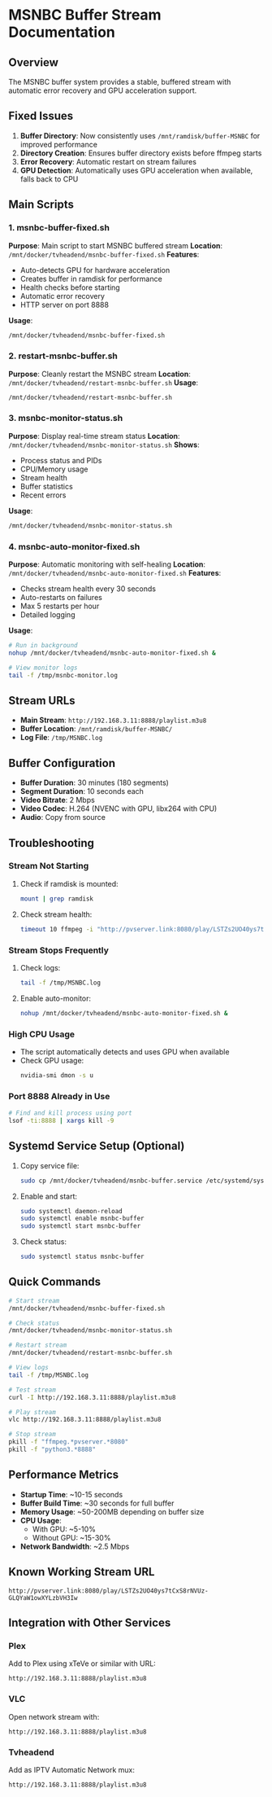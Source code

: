 # MSNBC Buffer Stream Documentation

## Overview
The MSNBC buffer system provides a stable, buffered stream with automatic error recovery and GPU acceleration support.

## Fixed Issues
1. **Buffer Directory**: Now consistently uses `/mnt/ramdisk/buffer-MSNBC` for improved performance
2. **Directory Creation**: Ensures buffer directory exists before ffmpeg starts
3. **Error Recovery**: Automatic restart on stream failures
4. **GPU Detection**: Automatically uses GPU acceleration when available, falls back to CPU

## Main Scripts

### 1. msnbc-buffer-fixed.sh
**Purpose**: Main script to start MSNBC buffered stream
**Location**: `/mnt/docker/tvheadend/msnbc-buffer-fixed.sh`
**Features**:
- Auto-detects GPU for hardware acceleration
- Creates buffer in ramdisk for performance
- Health checks before starting
- Automatic error recovery
- HTTP server on port 8888

**Usage**:
```bash
/mnt/docker/tvheadend/msnbc-buffer-fixed.sh
```

### 2. restart-msnbc-buffer.sh
**Purpose**: Cleanly restart the MSNBC stream
**Location**: `/mnt/docker/tvheadend/restart-msnbc-buffer.sh`
**Usage**:
```bash
/mnt/docker/tvheadend/restart-msnbc-buffer.sh
```

### 3. msnbc-monitor-status.sh
**Purpose**: Display real-time stream status
**Location**: `/mnt/docker/tvheadend/msnbc-monitor-status.sh`
**Shows**:
- Process status and PIDs
- CPU/Memory usage
- Stream health
- Buffer statistics
- Recent errors

**Usage**:
```bash
/mnt/docker/tvheadend/msnbc-monitor-status.sh
```

### 4. msnbc-auto-monitor-fixed.sh
**Purpose**: Automatic monitoring with self-healing
**Location**: `/mnt/docker/tvheadend/msnbc-auto-monitor-fixed.sh`
**Features**:
- Checks stream health every 30 seconds
- Auto-restarts on failures
- Max 5 restarts per hour
- Detailed logging

**Usage**:
```bash
# Run in background
nohup /mnt/docker/tvheadend/msnbc-auto-monitor-fixed.sh &

# View monitor logs
tail -f /tmp/msnbc-monitor.log
```

## Stream URLs

- **Main Stream**: `http://192.168.3.11:8888/playlist.m3u8`
- **Buffer Location**: `/mnt/ramdisk/buffer-MSNBC/`
- **Log File**: `/tmp/MSNBC.log`

## Buffer Configuration

- **Buffer Duration**: 30 minutes (180 segments)
- **Segment Duration**: 10 seconds each
- **Video Bitrate**: 2 Mbps
- **Video Codec**: H.264 (NVENC with GPU, libx264 with CPU)
- **Audio**: Copy from source

## Troubleshooting

### Stream Not Starting
1. Check if ramdisk is mounted:
   ```bash
   mount | grep ramdisk
   ```
2. Check stream health:
   ```bash
   timeout 10 ffmpeg -i "http://pvserver.link:8080/play/LSTZs2UO40ys7tCxS8rNVUz-GLQYaW1owXYLzbVH3Iw" -t 1 -f null -
   ```

### Stream Stops Frequently
1. Check logs:
   ```bash
   tail -f /tmp/MSNBC.log
   ```
2. Enable auto-monitor:
   ```bash
   nohup /mnt/docker/tvheadend/msnbc-auto-monitor-fixed.sh &
   ```

### High CPU Usage
- The script automatically detects and uses GPU when available
- Check GPU usage:
  ```bash
  nvidia-smi dmon -s u
  ```

### Port 8888 Already in Use
```bash
# Find and kill process using port
lsof -ti:8888 | xargs kill -9
```

## Systemd Service Setup (Optional)

1. Copy service file:
   ```bash
   sudo cp /mnt/docker/tvheadend/msnbc-buffer.service /etc/systemd/system/
   ```

2. Enable and start:
   ```bash
   sudo systemctl daemon-reload
   sudo systemctl enable msnbc-buffer
   sudo systemctl start msnbc-buffer
   ```

3. Check status:
   ```bash
   sudo systemctl status msnbc-buffer
   ```

## Quick Commands

```bash
# Start stream
/mnt/docker/tvheadend/msnbc-buffer-fixed.sh

# Check status
/mnt/docker/tvheadend/msnbc-monitor-status.sh

# Restart stream
/mnt/docker/tvheadend/restart-msnbc-buffer.sh

# View logs
tail -f /tmp/MSNBC.log

# Test stream
curl -I http://192.168.3.11:8888/playlist.m3u8

# Play stream
vlc http://192.168.3.11:8888/playlist.m3u8

# Stop stream
pkill -f "ffmpeg.*pvserver.*8080"
pkill -f "python3.*8888"
```

## Performance Metrics

- **Startup Time**: ~10-15 seconds
- **Buffer Build Time**: ~30 seconds for full buffer
- **Memory Usage**: ~50-200MB depending on buffer size
- **CPU Usage**: 
  - With GPU: ~5-10%
  - Without GPU: ~15-30%
- **Network Bandwidth**: ~2.5 Mbps

## Known Working Stream URL
```
http://pvserver.link:8080/play/LSTZs2UO40ys7tCxS8rNVUz-GLQYaW1owXYLzbVH3Iw
```

## Integration with Other Services

### Plex
Add to Plex using xTeVe or similar with URL:
```
http://192.168.3.11:8888/playlist.m3u8
```

### VLC
Open network stream with:
```
http://192.168.3.11:8888/playlist.m3u8
```

### Tvheadend
Add as IPTV Automatic Network mux:
```
http://192.168.3.11:8888/playlist.m3u8
```